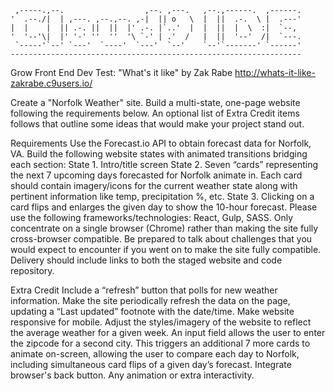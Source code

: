 
     ,-----.,--.                  ,--. ,---.   ,--.,------.  ,------.
    '  .--./|  | ,---. ,--.,--. ,-|  || o   \  |  ||  .-.  \ |  .---'
    |  |    |  || .-. ||  ||  |' .-. |`..'  |  |  ||  |  \  :|  `--, 
    '  '--'\|  |' '-' ''  ''  '\ `-' | .'  /   |  ||  '--'  /|  `---.
     `-----'`--' `---'  `----'  `---'  `--'    `--'`-------' `------'
    ----------------------------------------------------------------- 


Grow Front End Dev Test:
"What's it like" by Zak Rabe
http://whats-it-like-zakrabe.c9users.io/

Create a "Norfolk Weather" site.
Build a multi-state, one-page website following the requirements below. An optional list of Extra Credit items follows that outline some ideas that would make your project stand out.

Requirements
Use the Forecast.io API to obtain forecast data for Norfolk, VA.
Build the following website states with animated transitions bridging each section:
State 1. Intro/title screen
State 2. Seven “cards” representing the next 7 upcoming days forecasted for Norfolk animate in. Each card should contain imagery/icons for the current weather state along with pertinent information like temp, precipitation %, etc.
State 3. Clicking on a card flips and enlarges the given day to show the 10-hour forecast.
Please use the following frameworks/technologies: React, Gulp, SASS.
Only concentrate on a single browser (Chrome) rather than making the site fully cross-browser compatible. Be prepared to talk about challenges that you would expect to encounter if you went on to make the site fully compatible.
Delivery should include links to both the staged website and code repository.

Extra Credit
Include a “refresh” button that polls for new weather information.
Make the site periodically refresh the data on the page, updating a “Last updated” footnote with the date/time.
Make website responsive for mobile.
Adjust the styles/imagery of the website to reflect the average weather for a given week.
An input field allows the user to enter the zipcode for a second city. This triggers an additional 7 more cards to animate on-screen, allowing the user to compare each day to Norfolk, including simultaneous card flips of a given day’s forecast.
Integrate browser's back button.
Any animation or extra interactivity.